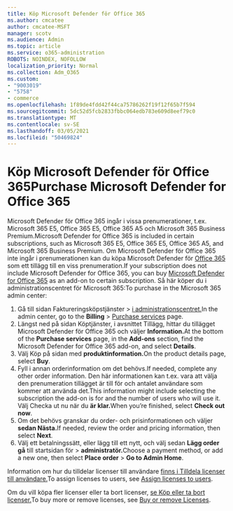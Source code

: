 ```yaml
---
title: Köp Microsoft Defender för Office 365
ms.author: cmcatee
author: cmcatee-MSFT
manager: scotv
ms.audience: Admin
ms.topic: article
ms.service: o365-administration
ROBOTS: NOINDEX, NOFOLLOW
localization_priority: Normal
ms.collection: Adm_O365
ms.custom:
- "9003019"
- "5758"
- commerce
ms.openlocfilehash: 1f89de4fdd42f44ca75786262f19f12f65b7f594
ms.sourcegitcommit: 5dc52d5fcb2833fbbc064edb783e609d8eef79c0
ms.translationtype: MT
ms.contentlocale: sv-SE
ms.lasthandoff: 03/05/2021
ms.locfileid: "50469824"
---
```

# <a name="purchase-microsoft-defender-for-office-365"></a><span data-ttu-id="b130e-102">Köp Microsoft Defender för Office 365</span><span class="sxs-lookup"><span data-stu-id="b130e-102">Purchase Microsoft Defender for Office 365</span></span>

<span data-ttu-id="b130e-103">Microsoft Defender för Office 365 ingår i vissa prenumerationer, t.ex. Microsoft 365 E5, Office 365 E5, Office 365 A5 och Microsoft 365 Business Premium.</span><span class="sxs-lookup"><span data-stu-id="b130e-103">Microsoft Defender for Office 365 is included in certain subscriptions, such as Microsoft 365 E5, Office 365 E5, Office 365 A5, and Microsoft 365 Business Premium.</span></span> <span data-ttu-id="b130e-104">Om Microsoft Defender för Office 365 inte ingår i prenumerationen kan du köpa Microsoft Defender för [Office 365](https:/www.microsoft.com/microsoft-365/exchange/advance-threat-protection?market=um#office-ProductsCompare-785zwzq) som ett tillägg till en viss prenumeration.</span><span class="sxs-lookup"><span data-stu-id="b130e-104">If your subscription does not include Microsoft Defender for Office 365, you can buy [Microsoft Defender for Office 365](https:/www.microsoft.com/microsoft-365/exchange/advance-threat-protection?market=um#office-ProductsCompare-785zwzq) as an add-on to certain subscription.</span></span> <span data-ttu-id="b130e-105">Så här köper du i administrationscentret för Microsoft 365:</span><span class="sxs-lookup"><span data-stu-id="b130e-105">To purchase in the Microsoft 365 admin center:</span></span>

1. <span data-ttu-id="b130e-106">Gå till sidan Faktureringsköpstjänster   >  [i administrationscentret.](https://go.microsoft.com/fwlink/p/?linkid=868433)</span><span class="sxs-lookup"><span data-stu-id="b130e-106">In the admin center, go to the **Billing** > [Purchase services](https://go.microsoft.com/fwlink/p/?linkid=868433) page.</span></span>
2. <span data-ttu-id="b130e-107">Längst ned på  sidan Köptjänster,  i avsnittet Tillägg, hittar du tillägget Microsoft Defender för Office 365 och väljer **Information.**</span><span class="sxs-lookup"><span data-stu-id="b130e-107">At the bottom of the **Purchase services** page, in the **Add-ons** section, find the Microsoft Defender for Office 365 add-on, and select **Details**.</span></span>
3. <span data-ttu-id="b130e-108">Välj Köp på sidan med **produktinformation.**</span><span class="sxs-lookup"><span data-stu-id="b130e-108">On the product details page, select **Buy**.</span></span>
4. <span data-ttu-id="b130e-109">Fyll i annan orderinformation om det behövs.</span><span class="sxs-lookup"><span data-stu-id="b130e-109">If needed, complete any other order information.</span></span> <span data-ttu-id="b130e-110">Den här informationen kan t.ex. vara att välja den prenumeration tillägget är till för och antalet användare som kommer att använda det.</span><span class="sxs-lookup"><span data-stu-id="b130e-110">This information might include selecting the subscription the add-on is for and the number of users who will use it.</span></span> <span data-ttu-id="b130e-111">Välj Checka ut nu när du **är klar.**</span><span class="sxs-lookup"><span data-stu-id="b130e-111">When you’re finished, select **Check out now**.</span></span>
5. <span data-ttu-id="b130e-112">Om det behövs granskar du order- och prisinformationen och väljer **sedan Nästa.**</span><span class="sxs-lookup"><span data-stu-id="b130e-112">If needed, review the order and pricing information, then select **Next**.</span></span>
6. <span data-ttu-id="b130e-113">Välj ett betalningssätt, eller lägg till ett nytt, och välj sedan **Lägg order gå** till startsidan för  >  **administratör.**</span><span class="sxs-lookup"><span data-stu-id="b130e-113">Choose a payment method, or add a new one, then select **Place order** > **Go to Admin Home**.</span></span>

<span data-ttu-id="b130e-114">Information om hur du tilldelar licenser till användare [finns i Tilldela licenser till användare.](https://docs.microsoft.com/microsoft-365/admin/manage/assign-licenses-to-users?view=o365-worldwide)</span><span class="sxs-lookup"><span data-stu-id="b130e-114">To assign licenses to users, see [Assign licenses to users](https://docs.microsoft.com/microsoft-365/admin/manage/assign-licenses-to-users?view=o365-worldwide).</span></span>

<span data-ttu-id="b130e-115">Om du vill köpa fler licenser eller ta bort licenser, [se Köp eller ta bort licenser.](https://docs.microsoft.com/microsoft-365/commerce/licenses/buy-licenses#buy-or-remove-licenses-for-your-business-subscription)</span><span class="sxs-lookup"><span data-stu-id="b130e-115">To buy more or remove licenses, see [Buy or remove Licenses](https://docs.microsoft.com/microsoft-365/commerce/licenses/buy-licenses#buy-or-remove-licenses-for-your-business-subscription).</span></span>